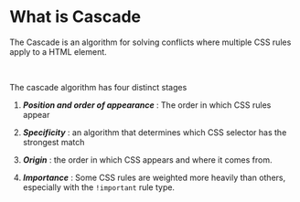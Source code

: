 # What is Cascade

The Cascade is an algorithm for solving conflicts where multiple CSS rules apply to a HTML element.

&nbsp;

The cascade algorithm has four distinct stages

1. **_Position and order of appearance_** : The order in which CSS rules appear

2. **_Specificity_** : an algorithm that determines which CSS selector has the strongest match

3. **_Origin_** : the order in which CSS appears and where it comes from.

4. **_Importance_** : Some CSS rules are weighted more heavily than others, especially with the `!important` rule type.

